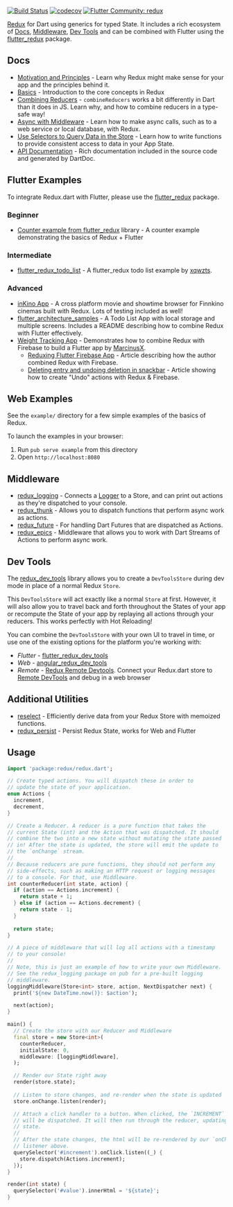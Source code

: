 [![Build Status](https://api.travis-ci.org/fluttercommunity/redux.dart.svg?branch=master)](https://travis-ci.org/fluttercommunity/redux.dart)
[![codecov](https://codecov.io/gh/fluttercommunity/redux.dart/branch/master/graph/badge.svg)](https://codecov.io/gh/fluttercommunity/redux.dart)
[![Flutter Community: redux](https://fluttercommunity.dev/_github/header/redux)](https://github.com/fluttercommunity/community)


[Redux](https://redux.js.org/) for Dart using generics for typed State. It includes a rich ecosystem of [Docs](#docs), [Middleware](#middleware), [Dev Tools](#dev-tools) and can be combined with Flutter using the [flutter_redux](https://pub.dartlang.org/packages/flutter_redux) package.

## Docs

  * [Motivation and Principles](https://github.com/fluttercommunity/redux.dart/blob/master/doc/why.md) - Learn why Redux might make sense for your app and the principles behind it.
  * [Basics](https://github.com/fluttercommunity/redux.dart/blob/master/doc/basics.md) - Introduction to the core concepts in Redux
  * [Combining Reducers](https://github.com/fluttercommunity/redux.dart/blob/master/doc/combine_reducers.md) - `combineReducers` works a bit differently in Dart than it does in JS. Learn why, and how to combine reducers in a type-safe way!
  * [Async with Middleware](https://github.com/fluttercommunity/redux.dart/blob/master/doc/async.md) - Learn how to make async calls, such as to a web service or local database, with Redux.
  * [Use Selectors to Query Data in the Store](https://github.com/brianegan/reselect_dart/blob/master/README.md) - Learn how to write functions to provide consistent access to data in your App State.
  * [API Documentation](https://www.dartdocs.org/documentation/redux/latest) - Rich documentation included in the source code and generated by DartDoc.

## Flutter Examples

To integrate Redux.dart with Flutter, please use the [flutter_redux](https://pub.dartlang.org/packages/flutter_redux) package. 

### Beginner

  * [Counter example from flutter_redux](https://gitlab.com/brianegan/flutter_redux/tree/master/example) library - A counter example demonstrating the basics of Redux + Flutter
  
### Intermediate 

  * [flutter_redux_todo_list](https://github.com/xqwzts/flutter-redux-todo-list) - A flutter_redux todo list example by [xqwzts](https://github.com/xqwzts).
  
### Advanced

  * [inKino App](https://github.com/roughike/inKino) - A cross platform movie and showtime browser for Finnkino cinemas built with Redux. Lots of testing included as well! 
  * [flutter_architecture_samples](https://gitlab.com/brianegan/flutter_architecture_samples/tree/master/example/redux) - A Todo List App with local storage and multiple screens. Includes a README describing how to combine Redux with Flutter effectively.
  * [Weight Tracking App](https://github.com/MSzalek-Mobile/weight_tracker/) - Demonstrates how to combine Redux with Firebase to build a Flutter app by [MarcinusX](https://github.com/MarcinusX).
       * [Reduxing Flutter Firebase App](https://marcinszalek.pl/flutter/reduxing-flutter/) - Article describing how the author combined Redux with Firebase.
       * [Deleting entry and undoing deletion in snackbar](https://marcinszalek.pl/flutter/deleting-entry-with-undo/) - Article showing how to create "Undo" actions with Redux & Firebase. 

## Web Examples

See the `example/` directory for a few simple examples of the basics of Redux.

To launch the examples in your browser:

  1. Run `pub serve example` from this directory
  2. Open `http://localhost:8080`

## Middleware

  * [redux_logging](https://pub.dartlang.org/packages/redux_logging) - Connects a [Logger](https://pub.dartlang.org/packages/logging) to a Store, and can print out actions as they're dispatched to your console.
  * [redux_thunk](https://pub.dartlang.org/packages/redux_thunk) - Allows you to dispatch functions that perform async work as actions.
  * [redux_future](https://pub.dartlang.org/packages/redux_future) - For handling Dart Futures that are dispatched as Actions.
  * [redux_epics](https://pub.dartlang.org/packages/redux_epics) - Middleware that allows you to work with Dart Streams of Actions to perform async work.

## Dev Tools

The [redux_dev_tools](https://pub.dartlang.org/packages/redux_dev_tools) library allows you to create a `DevToolsStore` during dev mode in place of a normal Redux `Store`. 

This `DevToolsStore` will act exactly like a normal `Store` at first. However, it will also allow you to travel back and forth throughout the States of your app or recompute the State of your app by replaying all actions through your reducers. This works perfectly with Hot Reloading!

You can combine the `DevToolsStore` with your own UI to travel in time, or use one of the existing options for the platform you're working with:

  * *Flutter* - [flutter_redux_dev_tools](https://pub.dartlang.org/packages/flutter_redux_dev_tools)
  * *Web* - [angular_redux_dev_tools](https://pub.dartlang.org/packages/angular_redux_dev_tools)
  * *Remote* - [Redux Remote Devtools](https://pub.dartlang.org/packages/angular_redux_dev_tools). Connect your Redux.dart store to [Remote DevTools](https://extension.remotedev.io/) and debug in a web browser
  
## Additional Utilities

  * [reselect](https://pub.dartlang.org/packages/reselect) - Efficiently derive data from your Redux Store with memoized functions.
  * [redux_persist](https://github.com/Cretezy/redux_persist) - Persist Redux State, works for Web and Flutter

## Usage

```dart
import 'package:redux/redux.dart';

// Create typed actions. You will dispatch these in order to
// update the state of your application.
enum Actions {
  increment,
  decrement,
}

// Create a Reducer. A reducer is a pure function that takes the 
// current State (int) and the Action that was dispatched. It should
// combine the two into a new state without mutating the state passed
// in! After the state is updated, the store will emit the update to 
// the `onChange` stream.
// 
// Because reducers are pure functions, they should not perform any 
// side-effects, such as making an HTTP request or logging messages
// to a console. For that, use Middleware.
int counterReducer(int state, action) {
  if (action == Actions.increment) {
    return state + 1;
  } else if (action == Actions.decrement) {
    return state - 1;
  }
  
  return state;
}

// A piece of middleware that will log all actions with a timestamp
// to your console!
// 
// Note, this is just an example of how to write your own Middleware.
// See the redux_logging package on pub for a pre-built logging 
// middleware.
loggingMiddleware(Store<int> store, action, NextDispatcher next) {
  print('${new DateTime.now()}: $action');

  next(action);
}

main() {
  // Create the store with our Reducer and Middleware
  final store = new Store<int>(
    counterReducer, 
    initialState: 0, 
    middleware: [loggingMiddleware],
  );

  // Render our State right away
  render(store.state);
  
  // Listen to store changes, and re-render when the state is updated
  store.onChange.listen(render);

  // Attach a click handler to a button. When clicked, the `INCREMENT` action
  // will be dispatched. It will then run through the reducer, updating the 
  // state.
  //
  // After the state changes, the html will be re-rendered by our `onChange`
  // listener above. 
  querySelector('#increment').onClick.listen((_) {
    store.dispatch(Actions.increment);
  });
}

render(int state) {
  querySelector('#value').innerHtml = '${state}';
}
```
